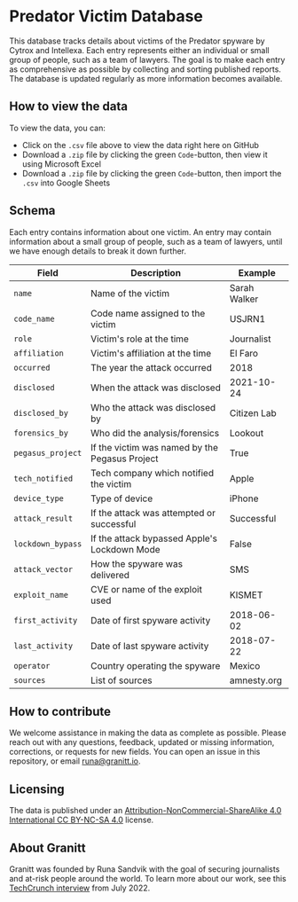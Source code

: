 # Predator Victim Database

This database tracks details about victims of the Predator spyware by Cytrox and Intellexa. Each entry represents either an individual or small group of people, such as a team of lawyers. The goal is to make each entry as comprehensive as possible by collecting and sorting published reports. The database is updated regularly as more information becomes available.

## How to view the data

To view the data, you can:

* Click on the `.csv` file above to view the data right here on GitHub
* Download a `.zip` file by clicking the green `Code`-button, then view it using Microsoft Excel 
* Download a `.zip` file by clicking the green `Code`-button, then import the `.csv` into Google Sheets

## Schema

Each entry contains information about one victim. An entry may contain information about a small group of people, such as a team of lawyers, until we have enough details to break it down further.

| Field             | Description                                    | Example      |
| ----------------- | ---------------------------------------------- | ------------ |
| `name`            | Name of the victim                             | Sarah Walker |
| `code_name`       | Code name assigned to the victim               | USJRN1       |
| `role`            | Victim's role at the time                      | Journalist   |
| `affiliation`     | Victim's affiliation at the time               | El Faro      |
| `occurred`        | The year the attack occurred                   | 2018         |
| `disclosed`       | When the attack was disclosed                  | 2021-10-24   |
| `disclosed_by`    | Who the attack was disclosed by                | Citizen Lab  |
| `forensics_by`    | Who did the analysis/forensics                 | Lookout      |
| `pegasus_project` | If the victim was named by the Pegasus Project | True         |
| `tech_notified`   | Tech company which notified the victim         | Apple        |
| `device_type`     | Type of device                                 | iPhone       |
| `attack_result`   | If the attack was attempted or successful      | Successful   |
| `lockdown_bypass` | If the attack bypassed Apple's Lockdown Mode   | False        |
| `attack_vector`   | How the spyware was delivered                  | SMS          |
| `exploit_name`    | CVE or name of the exploit used                | KISMET       |
| `first_activity`  | Date of first spyware activity                 | 2018-06-02   |
| `last_activity`   | Date of last spyware activity                  | 2018-07-22   |
| `operator`        | Country operating the spyware                  | Mexico       |
| `sources`         | List of sources                                | amnesty.org  |

## How to contribute

We welcome assistance in making the data as complete as possible. Please reach out with any questions, feedback, updated or missing information, corrections, or requests for new fields. You can open an issue in this repository, or email runa@granitt.io. 

## Licensing

The data is published under an [Attribution-NonCommercial-ShareAlike 4.0 International CC BY-NC-SA 4.0](https://creativecommons.org/licenses/by-nc-sa/4.0/) license.

## About Granitt

Granitt was founded by Runa Sandvik with the goal of securing journalists and at-risk people around the world. To learn more about our work, see this [TechCrunch interview](https://techcrunch.com/2022/07/15/granitt-journalist-security/) from July 2022.
